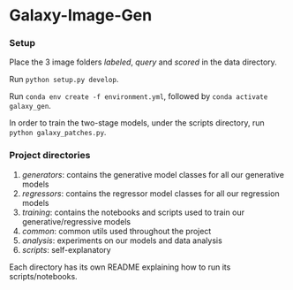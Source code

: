# Galaxy-Image-Gen

### Setup

Place the 3 image folders *labeled*, *query* and *scored* in the data directory.

Run `python setup.py develop`.

Run `conda env create -f environment.yml`, followed by `conda activate galaxy_gen`.

In order to train the two-stage models, under the scripts directory, run `python galaxy_patches.py`.

### Project directories
1. *generators*: contains the generative model classes for all our generative models
2. *regressors*: contains the regressor model classes for all our regression models
3. *training*: contains the notebooks and scripts used to train our generative/regressive models
4. *common*: common utils used throughout the project
5. *analysis*: experiments on our models and data analysis
6. *scripts*: self-explanatory

Each directory has its own README explaining how to run its scripts/notebooks.
